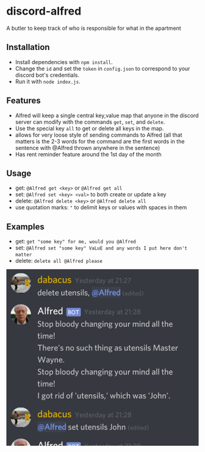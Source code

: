 # discord-alfred
A butler to keep track of who is responsible for what in the apartment

## Installation
 * Install dependencies with `npm install`.
 * Change the `id` and set the `token` in `config.json` to correspond to your discord bot's credentials.
 * Run it with `node index.js`.


## Features
 * Alfred will keep a single central key,value map that anyone in the discord server can modify with the commands `get`, `set`, and `delete`.
 * Use the special key `all` to get or delete all keys in the map.
 * allows for very loose style of sending commands to Alfred (all that matters is the 2-3 words for the command are the first words in the sentence with @Alfred thrown anywhere in the sentence)
 * Has rent reminder feature around the 1st day of the month

## Usage
 * get: `@Alfred get <key>` or `@Alfred get all`
 * set: `@Alfred set <key> <val>` to both create or update a key
 * delete: `@Alfred delete <key>` or `@Alfred delete all`
 * use quotation marks: `"` to delimit keys or values with spaces in them

## Examples
 * get: `get "some key" for me, would you @Alfred`
 * set: `@Alfred set "some key" VaLuE and any words I put here don't matter`
 * delete: `delete all @Alfred please`

![screen](screen.png)
